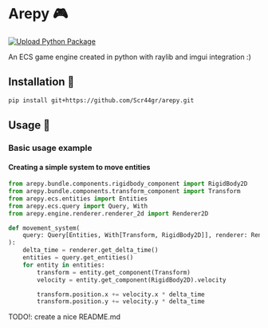 # Arepy 🎮
[![Upload Python Package](https://github.com/Scr44gr/arepy/actions/workflows/python-publish.yml/badge.svg)](https://github.com/Scr44gr/arepy/actions/workflows/python-publish.yml)

An ECS game engine created in python with raylib and imgui integration :)
## Installation 📖
```bash
pip install git+https://github.com/Scr44gr/arepy.git
```

## Usage 📝

### Basic usage example 

#### Creating a simple system to move entities

```python
from arepy.bundle.components.rigidbody_component import RigidBody2D
from arepy.bundle.components.transform_component import Transform
from arepy.ecs.entities import Entities
from arepy.ecs.query import Query, With
from arepy.engine.renderer.renderer_2d import Renderer2D

def movement_system(
    query: Query[Entities, With[Transform, RigidBody2D]], renderer: Renderer2D
):
    delta_time = renderer.get_delta_time()
    entities = query.get_entities()
    for entity in entities:
        transform = entity.get_component(Transform)
        velocity = entity.get_component(RigidBody2D).velocity

        transform.position.x += velocity.x * delta_time
        transform.position.y += velocity.y * delta_time
```

TODO!: create a nice README.md
